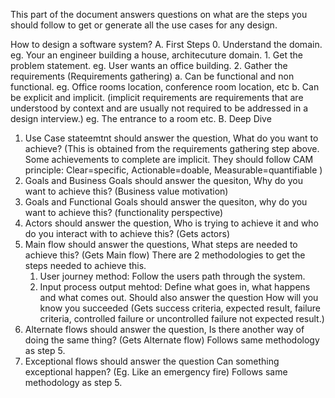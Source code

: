 This part of the document answers questions on what are the steps you should follow to get or generate all the use cases for any design.

How to design a software system?
A. First Steps
    0. Understand the domain.
        eg. Your an engineer building a house, architecuture domain.
    1. Get the problem statement.
        eg. User wants an office building.
    2. Gather the requirements (Requirements gathering)
        a. Can be functional and non functional.
            eg. Office rooms location, conference room location, etc
        b. Can be explicit and implicit. (implicit requirements are requirements that are understood by context and are usually not required to be addressed in a design interview.)
            eg. The entrance to a room etc.
B. Deep Dive
   1. Use Case stateemtnt should answer the question, What do you want to achieve? (This is obtained from the requirements gathering step above. Some achievements to complete are implicit. They should follow CAM principle: Clear=specific, Actionable=doable, Measurable=quantifiable )
   2. Goals and Business Goals should answer the quesiton, Why do you want to achieve this? (Business value motivation)
   3. Goals and Functional Goals should answer the quesiton, why do you want to achieve this? (functionality perspective)
   4. Actors should answer the question, Who is trying to achieve it and who do you interact with to achieve this? (Gets actors)
   5. Main flow should answer the questions, What steps are needed to achieve this? (Gets Main flow)
      There are 2 methodologies to get the steps needed to achieve this.
      1. User journey method: Follow the users path through the system.
      2. Input process output mehtod: Define what goes in, what happens and what comes out.
      Should also answer the question How will you know you succeeded 
      (Gets success criteria, 
      expected result, 
      failure criteria, controlled failure or uncontrolled failure
      not expected result.)
   6. Alternate flows should answer the question, Is there another way of doing the same thing? (Gets Alternate flow)
      Follows same methodology as step 5.
   7. Exceptional flows should answer the question Can something exceptional happen? (Eg. Like an emergency fire)
      Follows same methodology as step 5.